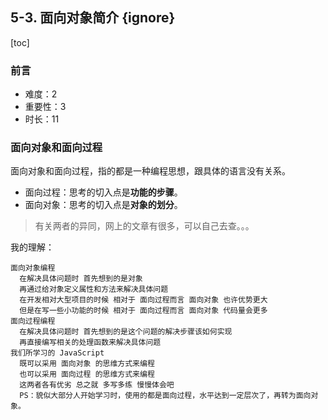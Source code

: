 ## 5-3. 面向对象简介 {ignore}

[toc]

### 前言

- 难度：2
- 重要性：3
- 时长：11

### 面向对象和面向过程

面向对象和面向过程，指的都是一种编程思想，跟具体的语言没有关系。

- 面向过程：思考的切入点是**功能的步骤**。
- 面向对象：思考的切入点是**对象的划分**。

> 有关两者的异同，网上的文章有很多，可以自己去查。。。

我的理解：
```
面向对象编程
  在解决具体问题时 首先想到的是对象
  再通过给对象定义属性和方法来解决具体问题
  在开发相对大型项目的时候 相对于 面向过程而言 面向对象 也许优势更大
  但是在写一些小功能的时候 相对于 面向过程而言 面向对象 代码量会更多
面向过程编程
  在解决具体问题时 首先想到的是这个问题的解决步骤该如何实现
  再直接编写相关的处理函数来解决具体问题
我们所学习的 JavaScript
  既可以采用 面向对象 的思维方式来编程
  也可以采用 面向过程 的思维方式来编程
  这两者各有优劣 总之就 多写多练 慢慢体会吧
  PS：貌似大部分人开始学习时，使用的都是面向过程，水平达到一定层次了，再转为面向对象。
```
